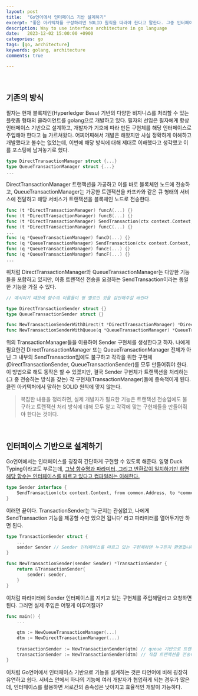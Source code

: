 ```yaml
---
layout: post
title:  "Go언어에서 인터페이스 기반 설계하기" 
excerpt: "좋은 아키텍처를 구성하려면 SOLID 원칙을 따라야 한다고 말한다. 그중 인터페이스 기반의 설계는 향후 확장성 및 유연한 환경을 위해 꼭 필요한 방법인데, 이번 포스팅에서는 go언어를 사용하여 인터페이스 기반의 설계를 경험한 내용을 공유하고자 한다."
description: Way to use interface architecture in go language
date:   2023-12-02 15:00:00 +0900
categories: go
tags: [go, architecture]
keywords: golang, architecture
comments: true

---
```


<br>

## 기존의 방식

필자는 현재 블록체인(Hyperledger Besu) 기반의 다양한 비지니스를 처리할 수 있는 플랫폼 형태의 클라이언트를 golang으로 개발하고 있다. 필자의 선임은 필자에게 항상 인터페이스 기반으로 설계하고, 개발자가 기호에 따라 만든 구현체를 해당 인터페이스로 주입해야 한다고 늘 가르쳐왔다. 어찌어찌해서 개발은 해왔지만 사실 정확하게 이해하고 개발했다고 볼수는 없었는데, 이번에 해당 방식에 대해 제대로 이해했다고 생각했고 이를 포스팅에 남겨놓기로 했다.

```go
type DirectTransactionManager struct {...}
type QueueTransactionManager struct {...}
...
```

DirectTransactionManager 트랜잭션을 가공하고 이를 바로 블록체인 노드에 전송하고, QueueTransactionManager는 가공한 트랜잭션을 카프카와 같은 큐 형태의 서비스에 전달하고 해당 서비스가 트랜잭션을 블록체인 노드로 전송한다.  

```go
func (t *DirectTransactionManager) funcA(...) {}
func (t *DirectTransactionManager) funcB(...) {}
func (t *DirectTransactionManager) SendTransaction(ctx context.Context, from common.Address, to *common.Address, value *big.Int, data []byte) error
func (t *DirectTransactionManager) funcC(...) {}
...
func (q *QueueTransactionManager) funcD(...) {}
func (q *QueueTransactionManager) SendTransaction(ctx context.Context, from common.Address, to *common.Address, value *big.Int, data []byte) error
func (q *QueueTransactionManager) funcE(...) {}
func (q *QueueTransactionManager) funcF(...) {}
...
```

위처럼 DirectTransactionManager와 QueueTransactionManager는 다양한 기능들을 포함하고 있지만, 이중 트랜잭션 전송을 요청하는 SendTransaction이라는 동일한 기능을 가질 수 있다.

```go
// 예시이기 떄문에 함수의 이름들이 영 별로인 것을 감안해주길 바란다

type DirectTransactionSender struct {}
type QueueTransactionSender struct {}

func NewTransactionSenderWithDirect(t *DirectTransactionManager) *DirectTransactionSender
func NewTransactionSenderWithQueue(q *QueueTransactionManager) *QueueTransactionSender
```

위의 TransactionManager들을 이용하여 Sender 구현체를 생성한다고 하자. 나에게 필요한건 DirectTransactionManager 또는 QueueTransactionManager 전체가 아닌 그 내부의 SendTransaction임에도 불구하고 각각을 위한 구현체(DirectTransactionSender, QueueTransactionSender)를 모두 만들어줘야 한다.  
이 방법으로 해도 동작은 할 수 있겠지만, 결국 Sender 구현체가 트랜잭션을 처리하는(그 중 전송하는 방식을 갖는) 각 구현체(TransactionManager)들에 종속적이게 된다. 클린 아키텍처에서 말하는 SOLID 원칙에 맞지 않는다.

> 복잡한 내용을 정리하면, 실제 개발자가 필요한 기능은 트랜잭션 전송임에도 불구하고 트랜잭션 처리 방식에 대해 모두 알고 각각에 맞는 구현체들을 만들어줘야 한다는 것이다.

<br>

## 인터페이스 기반으로 설계하기

Go언어에서는 인터페이스를 굉장히 간단하게 구현할 수 있도록 해준다. 일명 Duck Typing이라고도 부르는데, <u>그냥 함수명과 파라미터, 그리고 반환값이 일치하기만 하면 해당 함수는 인터페이스를 따르고 있다고 컴파일러는 이해한다.</u>

```go
type Sender interface {
    SendTransaction(ctx context.Context, from common.Address, to *common.Address, value *big.Int, data []byte) error
}
```

이러면 끝이다. TransactionSender는 '누군지는 관심없고, 나에게 SendTransaction 기능을 제공할 수만 있으면 됩니다' 라고 파라미터를 열어두기만 하면 된다.

```go
type TransactionSender struct {
    ...
    sender Sender // Sender 인터페이스를 따르고 있는 구현체라면 누구든지 환영합니다!
}

func NewTransactionSender(sender Sender) *TransactionSender {
    return &TransactionSender{
        sender: sender,
    }
}
```

이처럼 파라미터에 Sender 인터페이스를 지키고 있는 구현체를 주입해달라고 요청하면 된다. 그러면 실제 주입은 어떻게 이루어질까?

```go
func main() {
    ...

    qtm := NewQueueTransactionManager(...)
    dtm := NewDirectTransactionManager(...)
    
    transactionSender := NewTransactionSender(qtm) // queue 기반으로 트랜잭션을 전송하고자 하는 경우
    transactionSender := NewTransactionSender(dtm) // 직접 트랜잭션을 전송하고자 하는 경우
}
```

이처럼 Go언어에서 인터페이스 기반으로 기능을 설계하는 것은 타언어에 비해 굉장히 유연하고 쉽다. 서비스 안에서 하나의 기능에 여러 개발자가 협업하게 되는 경우가 많은데, 인터페이스를 활용하면 서로간의 종속성은 낮아지고 효율적인 개발이 가능하다.  

